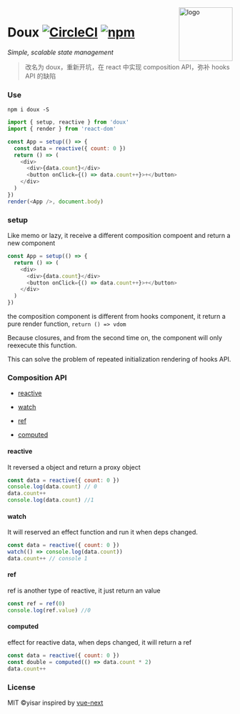 <img src="https://ws1.sinaimg.cn/large/0065Zy9ely1gbfzh2prx1j307q07udfq.jpg" alt="logo" height="120" align="right" />

# Doux [![CircleCI](https://circleci.com/gh/yisar/doux.svg?style=svg)](https://circleci.com/gh/yisar/doux)  [![npm](https://img.shields.io/npm/v/doux.svg?label=)](https://npmjs.com/package/doux)

_Simple, scalable state management_

> 改名为 doux，重新开坑，在 react 中实现 composition API，弥补 hooks API 的缺陷

### Use

```shell
npm i doux -S
```

```js
import { setup, reactive } from 'doux'
import { render } from 'react-dom'

const App = setup(() => {
  const data = reactive({ count: 0 })
  return () => (
    <div>
      <div>{data.count}</div>
      <button onClick={() => data.count++}>+</button>
    </div>
  )
})
render(<App />, document.body)
```

### setup

Like memo or lazy, it receive a different composition compoent and return a new component

```js
const App = setup(() => {
  return () => (
    <div>
      <div>{data.count}</div>
      <button onClick={() => data.count++}>+</button>
    </div>
  )
})
```
the composition component is different from hooks component, it return a pure render function, `return () => vdom`

Because closures, and from the second time on, the component will only reexecute this function.

This can solve the problem of repeated initialization rendering of hooks API.

### Composition API

- [reactive](https://github.com/yisar/doux#reactive)

- [watch](https://github.com/yisar/doux#watch)

- [ref](https://github.com/yisar/doux#ref)

- [computed](https://github.com/yisar/doux#computed)

#### reactive

It reversed a object and return a proxy object

```js
const data = reactive({ count: 0 })
console.log(data.count) // 0
data.count++
console.log(data.count) //1
```

#### watch

It will reserved an effect function and run it when deps changed.

```js
const data = reactive({ count: 0 })
watch(() => console.log(data.count))
data.count++ // console 1
```

#### ref

ref is another type of reactive, it just return an value

```js
const ref = ref(0)
console.log(ref.value) //0
```

#### computed

effect for reactive data, when deps changed, it will return a ref 

```js
const data = reactive({ count: 0 })
const double = computed(() => data.count * 2)
data.count++
```

### License

MIT ©yisar inspired by [vue-next](https://github.com/vuejs/vue-next)
